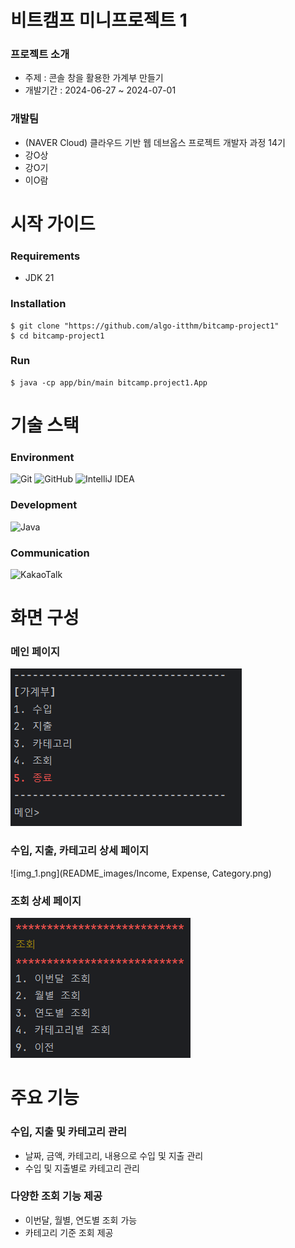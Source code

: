 # 비트캠프 미니프로젝트 1

### 프로젝트 소개
- 주제 : 콘솔 창을 활용한 가계부 만들기
- 개발기간 : 2024-06-27 ~ 2024-07-01

### 개발팀
- (NAVER Cloud) 클라우드 기반 웹 데브옵스 프로젝트 개발자 과정 14기
- 강O상
- 강O기
- 이O람

<!-- 
  프로젝트 로고, 배포 주소
https://velog.io/@luna7182/%EB%B0%B1%EC%97%94%EB%93%9C-%ED%94%84%EB%A1%9C%EC%A0%9D%ED%8A%B8-README-%EC%93%B0%EB%8A%94-%EB%B2%95
 -->



# 시작 가이드

### Requirements
- JDK 21

### Installation
```
$ git clone "https://github.com/algo-itthm/bitcamp-project1"
$ cd bitcamp-project1
```

### Run
```
$ java -cp app/bin/main bitcamp.project1.App
```

<!-- Backend, Frontend -->




# 기술 스택
<!-- https://github.com/Ileriayo/markdown-badges?tab=readme-ov-file#badges -->

### Environment
![Git](https://img.shields.io/badge/git-%23F05033.svg?style=for-the-badge&logo=git&logoColor=white)
![GitHub](https://img.shields.io/badge/github-%23121011.svg?style=for-the-badge&logo=github&logoColor=white)
![IntelliJ IDEA](https://img.shields.io/badge/IntelliJIDEA-000000.svg?style=for-the-badge&logo=intellij-idea&logoColor=white)

### Development
![Java](https://img.shields.io/badge/java-%23ED8B00.svg?style=for-the-badge&logo=openjdk&logoColor=white)

### Communication
![KakaoTalk](https://img.shields.io/badge/kakaotalk-ffcd00.svg?style=for-the-badge&logo=kakaotalk&logoColor=000000)
<!-- 상황에 따라 config, test, deploy 등 추가 -->



# 화면 구성

### 메인 페이지
![img.png](README_images/main.png)

### 수입, 지출, 카테고리 상세 페이지
![img_1.png](README_images/Income, Expense, Category.png)

### 조회 상세 페이지
![img_2.png](README_images/statistics.png)



# 주요 기능

### 수입, 지출 및 카테고리 관리
- 날짜, 금액, 카테고리, 내용으로 수입 및 지출 관리
- 수입 및 지출별로 카테고리 관리

### 다양한 조회 기능 제공
- 이번달, 월별, 연도별 조회 가능
- 카테고리 기준 조회 제공

<!-- 아키텍쳐 구조, 개발 일지, 회고 블로그 링크 -->